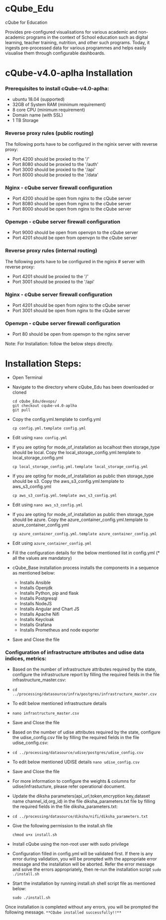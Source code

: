 # cQube_Edu
cQube for Education

Provides pre-configured visualisations for various academic and non-academic programs in the context of School education such as digital learning, teacher training, nutrition, and other such programs. Today, it ingests pre-processed data for various programmes and helps easily visualise them through configurable dashboards.

# cQube-v4.0-aplha Installation
###  Prerequisites to install cQube-v4.0-aplha:

- ubuntu 18.04 (supported)
- 32GB of System RAM (minimum requirement)
- 8 core CPU (minimum requirement)
- Domain name (with SSL)
- 1 TB Storage
### Reverse proxy rules (public routing)
The following ports have to be configured in the nginix server with reverse proxy:

- Port 4200 should be proxied to the '/'
- Port 8080 should be proxied to the '/auth'
- Port 3000 should be proxied to the '/api'
- Port 8000 should be proxied to the '/data'

### Nginx - cQube server firewall configuration

- Port 4200 should be open from nginx to the cQube server
- Port 8080 should be open from nginx to the cQube server
- Port 8000 should be open from nginx to the cQube server
### Openvpn - cQube server firewall configuration

- Port 9000 should be open from openvpn to the cQube server
- Port 4201 should be open from openvpn to the cQube server

### Reverse proxy rules (internal routing)
The following ports have to be configured in the nginix # server with reverse proxy:

- Port 4201 should be proxied to the '/'
- Port 3001 should be proxied to the '/api'

### Nginx - cQube server firewall configuration

- Port 4201 should be open from nginx to the cQube server
- Port 3001 should be open from nginx to the cQube server 

### Openvpn - cQube server firewall configuration

- Port 80 should be open from openvpn to the nginx server

Note: For Installation: follow the below steps directly.


# Installation Steps:
- Open Terminal
- Navigate to the directory where cQube_Edu has been downloaded or cloned 
  ```
  cd cQube_Edu/devops/
  git checkout cqube-v4.0-aplha
  git pull
  ```
- Copy the config.yml.template to config.yml 
  ```
  cp config.yml.template config.yml
  ```
- Edit using ```nano config.yml```
- If you are opting for mode_of_installation as localhost then storage_type should be local. Copy the local_storage_config.yml.template to local_storage_config.yml  
  ```
  cp local_storage_config.yml.template local_storage_config.yml
  ```
- If you are opting for mode_of_installation as public then storage_type should be s3. Copy the aws_s3_config.yml.template to aws_s3_config.yml 
  ```
  cp aws_s3_config.yml.template aws_s3_config.yml
  ```
- Edit using ```nano aws_s3_config.yml```

- If you are opting for mode_of_installation as public then storage_type should be azure. Copy the azure_container_config.yml.template to azure_container_config.yml 
  ```
  cp azure_container_config.yml.template azure_container_config.yml
  ```
- Edit using ```azure_container_config.yml```

- Fill the configuration details for the below mentioned list in config.yml (* all the values are mandatory)
- cQube_Base installation process installs the components in a sequence as mentioned below:
  - Installs Ansible
  - Installs Openjdk
  - Installs Python, pip and flask
  - Installs Postgresql
  - Installs NodeJS
  - Installs Angular and Chart JS
  - Installs Apache Nifi
  - Installs Keycloak
  - Installs Grafana
  - Installs Prometheus and node exporter
- Save and Close the file

### Configuration of infrastructure attributes and udise data indices, metrics:

- Based on the number of infrastructure attributes required by the state, configure the infrastructure report by filling the required fields in the file infrastructure_master.csv:
- ```cd ../processing/datasource/infra/postgres/infrastructure_master.csv```
- To edit below mentioned infrastructure details
- ```nano infrastructure_master.csv```

- Save and Close the file

- Based on the number of udise attributes required by the state, configure the udise_config.csv file by filling the required fields in the file udise_config.csv:
- ```cd ../processing/datasource/udise/postgres/udise_config.csv```

- To edit below mentioned UDISE details ```nano udise_config.csv```

- Save and Close the file

- For more information to configure the weights & columns for udise/infrastucture, please refer operational document.

- Update the diksha parameters(api_url,token,encryption key,dataset name channel_id,org_id) in the file  diksha_parameters.txt file by filling the required fields in the file diksha_parameters.txt:

-  ```cd ../processing/datasource/diksha/nifi/diksha_parameters.txt```



- Give the following permission to the install.sh file

  ```
  chmod u+x install.sh
  ```

- Install cQube using the non-root user with sudo privilege

- Configuration filled in config.yml will be validated first. If there is any error during validation, you will be prompted with the appropriate error message and the installation will be aborted. Refer the error message and solve the errors appropriately, then re-run the installation script ```sudo ./install.sh```

- Start the installation by running install.sh shell script file as mentioned below:

  ```
  sudo ./install.sh
  ```

Once installation is completed without any errors, you will be prompted the following message. 
```**CQube installed successfully!!**```



